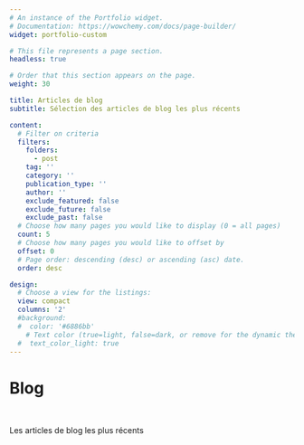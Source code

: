 ```yaml
---
# An instance of the Portfolio widget.
# Documentation: https://wowchemy.com/docs/page-builder/
widget: portfolio-custom

# This file represents a page section.
headless: true

# Order that this section appears on the page.
weight: 30

title: Articles de blog
subtitle: Sélection des articles de blog les plus récents

content:
  # Filter on criteria
  filters:
    folders:
      - post
    tag: ''
    category: ''
    publication_type: ''
    author: ''
    exclude_featured: false
    exclude_future: false
    exclude_past: false
  # Choose how many pages you would like to display (0 = all pages)
  count: 5
  # Choose how many pages you would like to offset by
  offset: 0
  # Page order: descending (desc) or ascending (asc) date.
  order: desc

design:
  # Choose a view for the listings:
  view: compact
  columns: '2'
  #background:
  #  color: '#6886bb'
    # Text color (true=light, false=dark, or remove for the dynamic theme color). 
  #  text_color_light: true
---
```



# Blog

<br>

Les articles de blog les plus récents

<br>